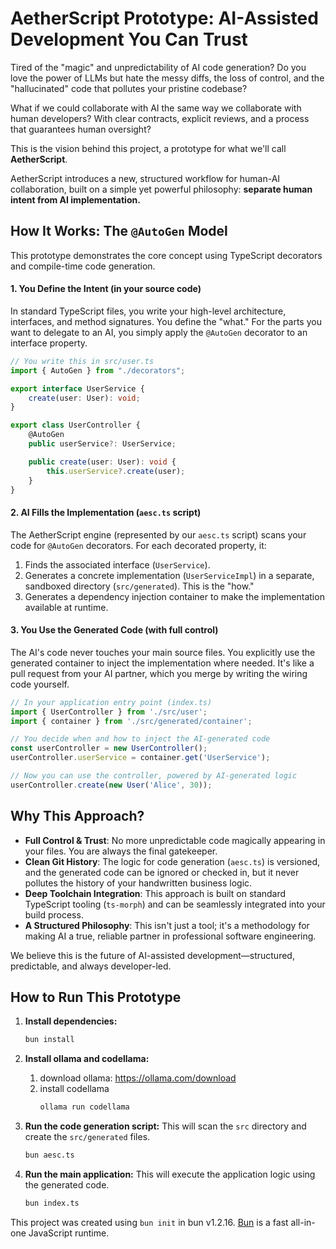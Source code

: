 # AetherScript Prototype: AI-Assisted Development You Can Trust

Tired of the "magic" and unpredictability of AI code generation? Do you love the power of LLMs but hate the messy diffs, the loss of control, and the "hallucinated" code that pollutes your pristine codebase?

What if we could collaborate with AI the same way we collaborate with human developers? With clear contracts, explicit reviews, and a process that guarantees human oversight?

This is the vision behind this project, a prototype for what we'll call **AetherScript**.

AetherScript introduces a new, structured workflow for human-AI collaboration, built on a simple yet powerful philosophy: **separate human intent from AI implementation.**

## How It Works: The `@AutoGen` Model

This prototype demonstrates the core concept using TypeScript decorators and compile-time code generation.

#### 1. You Define the Intent (in your source code)

In standard TypeScript files, you write your high-level architecture, interfaces, and method signatures. You define the "what." For the parts you want to delegate to an AI, you simply apply the `@AutoGen` decorator to an interface property.

```typescript
// You write this in src/user.ts
import { AutoGen } from "./decorators";

export interface UserService {
    create(user: User): void;
}

export class UserController {
    @AutoGen
    public userService?: UserService;

    public create(user: User): void {
        this.userService?.create(user);
    }
}
```

#### 2. AI Fills the Implementation (`aesc.ts` script)

The AetherScript engine (represented by our `aesc.ts` script) scans your code for `@AutoGen` decorators. For each decorated property, it:
1.  Finds the associated interface (`UserService`).
2.  Generates a concrete implementation (`UserServiceImpl`) in a separate, sandboxed directory (`src/generated`). This is the "how."
3.  Generates a dependency injection container to make the implementation available at runtime.

#### 3. You Use the Generated Code (with full control)

The AI's code never touches your main source files. You explicitly use the generated container to inject the implementation where needed. It's like a pull request from your AI partner, which you merge by writing the wiring code yourself.

```typescript
// In your application entry point (index.ts)
import { UserController } from './src/user';
import { container } from './src/generated/container';

// You decide when and how to inject the AI-generated code
const userController = new UserController();
userController.userService = container.get('UserService');

// Now you can use the controller, powered by AI-generated logic
userController.create(new User('Alice', 30));
```

## Why This Approach?

*   **Full Control & Trust**: No more unpredictable code magically appearing in your files. You are always the final gatekeeper.
*   **Clean Git History**: The logic for code generation (`aesc.ts`) is versioned, and the generated code can be ignored or checked in, but it never pollutes the history of your handwritten business logic.
*   **Deep Toolchain Integration**: This approach is built on standard TypeScript tooling (`ts-morph`) and can be seamlessly integrated into your build process.
*   **A Structured Philosophy**: This isn't just a tool; it's a methodology for making AI a true, reliable partner in professional software engineering.

We believe this is the future of AI-assisted development—structured, predictable, and always developer-led.

## How to Run This Prototype

1.  **Install dependencies:**
    ```bash
    bun install
    ```
2.  **Install ollama and codellama:**

    1. download ollama: https://ollama.com/download
    2. install codellama
        ```bash
        ollama run codellama
        ```

3.  **Run the code generation script:**
    This will scan the `src` directory and create the `src/generated` files.
    ```bash
    bun aesc.ts
    ```

4.  **Run the main application:**
    This will execute the application logic using the generated code.
    ```bash
    bun index.ts
    ```

This project was created using `bun init` in bun v1.2.16. [Bun](https://bun.sh) is a fast all-in-one JavaScript runtime.
